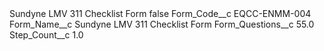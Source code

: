 <?xml version="1.0" encoding="UTF-8"?>
<CustomMetadata xmlns="http://soap.sforce.com/2006/04/metadata" xmlns:xsi="http://www.w3.org/2001/XMLSchema-instance" xmlns:xsd="http://www.w3.org/2001/XMLSchema">
    <label>Sundyne LMV 311 Checklist Form</label>
    <protected>false</protected>
    <values>
        <field>Form_Code__c</field>
        <value xsi:type="xsd:string">EQCC-ENMM-004</value>
    </values>
    <values>
        <field>Form_Name__c</field>
        <value xsi:type="xsd:string">Sundyne LMV 311 Checklist Form</value>
    </values>
    <values>
        <field>Form_Questions__c</field>
        <value xsi:type="xsd:double">55.0</value>
    </values>
    <values>
        <field>Step_Count__c</field>
        <value xsi:type="xsd:double">1.0</value>
    </values>
</CustomMetadata>
